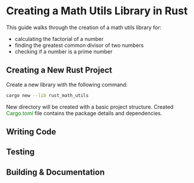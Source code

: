 # Creating a Math Utils Library in Rust

This guide walks through the creation of a math utils library for:

- calculating the factorial of a number
- finding the greatest common divisor of two numbers
- checking if a number is a prime number

## Creating a New Rust Project

Create a new library with the following command:

```bash
cargo new --lib rust_math_utils
```

New directory will be created with a basic project structure. Created <span style="color:green;">Cargo.toml</span> file contains the package details and dependencies.

## Writing Code


## Testing


## Building & Documentation
